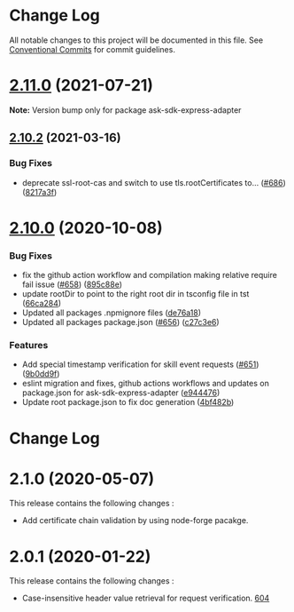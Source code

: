 # Change Log

All notable changes to this project will be documented in this file.
See [Conventional Commits](https://conventionalcommits.org) for commit guidelines.

# [2.11.0](https://github.com/alexa/alexa-skills-kit-sdk-for-nodejs/compare/v2.10.2...v2.11.0) (2021-07-21)

**Note:** Version bump only for package ask-sdk-express-adapter





## [2.10.2](https://github.com/alexa/alexa-skills-kit-sdk-for-nodejs/compare/v2.10.0...v2.10.2) (2021-03-16)


### Bug Fixes

* deprecate ssl-root-cas and switch to use tls.rootCertificates to… ([#686](https://github.com/alexa/alexa-skills-kit-sdk-for-nodejs/issues/686)) ([8217a3f](https://github.com/alexa/alexa-skills-kit-sdk-for-nodejs/commit/8217a3f38ce1cba9d6b5b9d2488902cf12322cb7))





# [2.10.0](https://github.com/alexa/alexa-skills-kit-sdk-for-nodejs/compare/v2.9.0...v2.10.0) (2020-10-08)


### Bug Fixes

* fix the github action workflow and compilation making relative require fail issue ([#658](https://github.com/alexa/alexa-skills-kit-sdk-for-nodejs/issues/658)) ([895c88e](https://github.com/alexa/alexa-skills-kit-sdk-for-nodejs/commit/895c88e8bd875488a62966680a3d9d8eb2bcd9ea))
* update rootDir to point to the right root dir in tsconfig file in tst ([66ca284](https://github.com/alexa/alexa-skills-kit-sdk-for-nodejs/commit/66ca284e13ed1dc881a13d69a399035eb4725e28))
* Updated all packages .npmignore files ([de76a18](https://github.com/alexa/alexa-skills-kit-sdk-for-nodejs/commit/de76a18bcd21c6a411ddd72a09064e6d8b00c6ae))
* Updated all packages package.json ([#656](https://github.com/alexa/alexa-skills-kit-sdk-for-nodejs/issues/656)) ([c27c3e6](https://github.com/alexa/alexa-skills-kit-sdk-for-nodejs/commit/c27c3e6842834d0fea365613da7f3598955b558f))


### Features

* Add special timestamp verification for skill event requests ([#651](https://github.com/alexa/alexa-skills-kit-sdk-for-nodejs/issues/651)) ([9b0dd9f](https://github.com/alexa/alexa-skills-kit-sdk-for-nodejs/commit/9b0dd9fbd0169e140be09ed3dfda2e30772dd0af))
* eslint migration and fixes, github actions workflows and updates on package.json for ask-sdk-express-adapter ([e944476](https://github.com/alexa/alexa-skills-kit-sdk-for-nodejs/commit/e94447697fe0b93f7dc35bd201ac40b02ec7a811))
* Update root package.json to fix doc generation ([4bf482b](https://github.com/alexa/alexa-skills-kit-sdk-for-nodejs/commit/4bf482bb889fc9b93ad8d0afe8725862c5690f24))





# Change Log

# 2.1.0 (2020-05-07)

This release contains the following changes : 

- Add certificate chain validation by using node-forge pacakge.

# 2.0.1 (2020-01-22)

This release contains the following changes : 

- Case-insensitive header value retrieval for request verification. [604](https://github.com/alexa/alexa-skills-kit-sdk-for-nodejs/issues/604)
